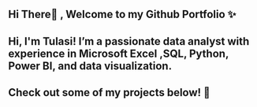 ## Hi There👋 , Welcome to my Github Portfolio ✨
## Hi, I'm **Tulasi**! I’m a passionate data analyst with experience in Microsoft Excel ,**SQL**, **Python**, **Power BI**, and **data visualization**.
## Check out some of my projects below! 💼

<!--
**tulasikodi/tulasikodi** is a ✨ _special_ ✨ repository because its `README.md` (this file) appears on your GitHub profile.

Here are some ideas to get you started:

- 🔭 I’m currently working on ...
- 🌱 I’m currently learning ...
- 👯 I’m looking to collaborate on ...
- 🤔 I’m looking for help with ...
- 💬 Ask me about ...
- 📫 How to reach me: ...
- 😄 Pronouns: ...
- ⚡ Fun fact: ...
-->
